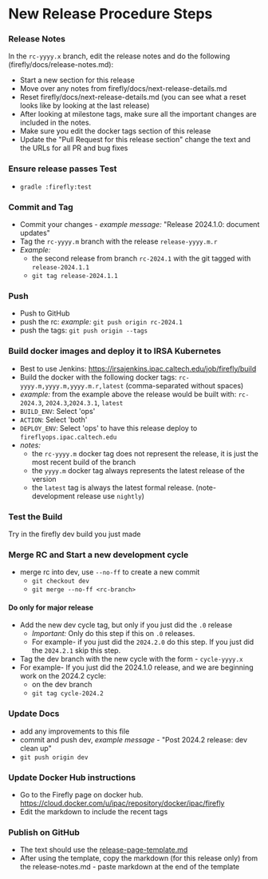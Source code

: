 
# New Release Procedure Steps


### Release Notes
   In the `rc-yyyy.x` branch, edit the release notes and do the following (firefly/docs/release-notes.md):
   - Start a new section for this release
   - Move over any notes from firefly/docs/next-release-details.md
   - Reset firefly/docs/next-release-details.md (you can see what a reset looks like by looking at the last release)
   - After looking at milestone tags, make sure all the important changes are included in the notes.
   - Make sure you edit the docker tags section of this release
   - Update the "Pull Request for this release section" change the text and the URLs for all PR and bug fixes 
   
### Ensure release passes Test
   - `gradle :firefly:test`
   
### Commit and Tag
   - Commit your changes - _example message:_ "Release 2024.1.0: document updates"
   - Tag the `rc-yyyy.m` branch with the release  `release-yyyy.m.r`
   - _Example:_ 
      - the second release from branch `rc-2024.1` with the git tagged with `release-2024.1.1`
      - `git tag release-2024.1.1`
   
### Push
   - Push to GitHub
   - push the rc: _example:_ `git push origin rc-2024.1`
   - push the tags: `git push origin --tags`   

### Build docker images and deploy it to IRSA Kubernetes
   - Best to use Jenkins: https://irsajenkins.ipac.caltech.edu/job/firefly/build
   - Build the docker with the following docker tags: `rc-yyyy.m,yyyy.m,yyyy.m.r,latest` (comma-separated without spaces)
   - _example:_ from the example above the release would be built with: `rc-2024.3`, `2024.3`,`2024.3.1`, `latest`
   - `BUILD_ENV`: Select 'ops'
   - `ACTION`: Select 'both'  
   - `DEPLOY_ENV`: Select 'ops' to have this release deploy to `fireflyops.ipac.caltech.edu`
   - _notes:_ 
       - the `rc-yyyy.m` docker tag does not represent the release, it is just the most recent build of the branch
       - the `yyyy.m` docker tag always represents the latest release of the version
       - the `latest` tag is always the latest formal release. (note- development release use `nightly`)
       
### Test the Build
Try in the firefly dev build you just made
   
### Merge RC and Start a new development cycle
   - merge rc into dev, use `--no-ff` to create a new commit
     - `git checkout dev`
     - `git merge --no-ff <rc-branch>` 
#### Do only for major release
   - Add the new dev cycle tag, but only if you just did the `.0` release
      - _Important:_ Only do this step if this on `.0` releases.
      - For example- if you just did the `2024.2.0` do this step. If you just did the `2024.2.1` skip this step.
   - Tag the dev branch with the new cycle with the form - `cycle-yyyy.x`
   - For example- If you just did the 2024.1.0 release, and we are beginning work on the 2024.2 cycle: 
      - on the dev branch
      - `git tag cycle-2024.2`

### Update Docs
   - add any improvements to this file
   - commit and push dev, _example message_ - "Post 2024.2 release: dev clean up"
   - `git push origin dev`

### Update Docker Hub instructions
   - Go to the Firefly page on docker hub. https://cloud.docker.com/u/ipac/repository/docker/ipac/firefly
   - Edit the markdown to include the recent tags
   
### Publish on GitHub
   - The text should use the [release-page-template.md](release-page-template.md)
   - After using the template, copy the markdown (for this release only) from the release-notes.md
    - paste markdown at the end of the template

